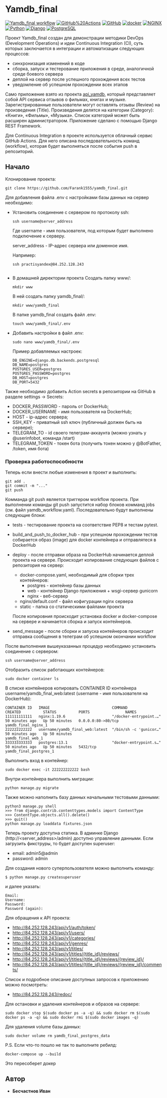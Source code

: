 # Yamdb_final


[![Yamdb_final workflow](https://github.com/Farank1555/yamdb_final/actions/workflows/yamdb_workflow.yml/badge.svg)](https://github.com/Farank1555/yamdb_final/actions/workflows/yamdb_workflow.yml)
[![GitHub%20Actions](https://img.shields.io/badge/-GitHub%20Actions-464646??style=flat-square&logo=GitHub%20actions)](https://github.com/features/actions)
[![GitHub](https://img.shields.io/badge/-GitHub-464646??style=flat-square&logo=GitHub)](https://github.com/)
[![docker](https://img.shields.io/badge/-Docker-464646??style=flat-square&logo=docker)](https://www.docker.com/)
[![NGINX](https://img.shields.io/badge/-NGINX-464646??style=flat-square&logo=NGINX)](https://nginx.org/ru/)
[![Python](https://img.shields.io/badge/-Python-464646??style=flat-square&logo=Python)](https://www.python.org/)
[![Django](https://img.shields.io/badge/-Django-464646??style=flat-square&logo=Django)](https://www.djangoproject.com/)
[![PostgreSQL](https://img.shields.io/badge/-PostgreSQL-464646??style=flat-square&logo=PostgreSQL)](https://www.postgresql.org/)

Проект Yamdb_final создан для демонстрации методики DevOps (Development Operations) и идеи Continuous Integration (CI),
суть которых заключается в интеграции и автоматизации следующих процессов:
* синхронизация изменений в коде
* сборка, запуск и тестерование приложения в среде, аналогичной среде боевого сервера
* деплой на сервер после успешного прохождения всех тестов
* уведомление об успешном прохождении всех этапов

Само приложение взято из проекта [api_yamdb](https://github.com/Farank1555/api_yamdb), который представляет собой API сервиса отзывов о фильмах, книгах и музыке.
Зарегистрированные пользователи могут оставлять отзывы (Review) на произведения (Title).
Произведения делятся на категории (Category): «Книги», «Фильмы», «Музыка». 
Список категорий может быть расширен администратором. Приложение сделано с помощью Django REST Framework.

Для Continuous Integration в проекте используется облачный сервис GitHub Actions.
Для него описана последовательность команд (workflow), которая будет выполняться после события push в репозиторий.

## Начало

Клонирование проекта:
```
git clone https://github.com/Farank1555/yamdb_final.git
```
Для добавления файла .env с настройками базы данных на сервер необходимо:

* Установить соединение с сервером по протоколу ssh:
    ```
    ssh username@server_address
    ```
    Где username - имя пользователя, под которым будет выполнено подключение к серверу.
    
    server_address - IP-адрес сервера или доменное имя.
    
    Например:
    ```
    ssh practisyandex@84.252.128.243
  

* В домашней директории проекта
    Создать папку www/:
    ```
    mkdir www
    ```
    В ней создать папку yamdb_final/:
    ```
    mkdir www/yamdb_final
    ```
    В папке yamdb_final создать файл .env:
    ```
    touch www/yamdb_final/.env
    ```

* Добавить настройки в файл .env:
    ```
    sudo nano www/yamdb_final/.env
    ```
    Пример добавляемых настроек:
    ```
    DB_ENGINE=django.db.backends.postgresql
    DB_NAME=postgres
    POSTGRES_USER=postgres
    POSTGRES_PASSWORD=postgres
    DB_HOST=postgres
    DB_PORT=5432
    ```

Также необходимо добавить Action secrets в репозитории на GitHub в разделе settings -> Secrets:
* DOCKER_PASSWORD - пароль от DockerHub;
* DOCKER_USERNAME - имя пользователя на DockerHub;
* HOST - ip-адрес сервера;
* SSH_KEY - приватный ssh ключ (публичный должен быть на сервере);
* TELEGRAM_TO - id своего телеграм-аккаунта (можно узнать у @userinfobot, команда /start)
* TELEGRAM_TOKEN - токен бота (получить токен можно у @BotFather, /token, имя бота)

### Проверка работоспособности

Теперь если внести любые изменения в проект и выполнить:
```
git add .
git commit -m "..."
git push
```
Комманда git push является триггером workflow проекта.
При выполнении команды git push запустится набор блоков комманд jobs (см. файл yamdb_workflow.yaml).
Последовательно будут выполнены следующие блоки:
* tests - тестирование проекта на соответствие PEP8 и тестам pytest.
* build_and_push_to_docker_hub - при успешном прохождении тестов собирается образ (image) для docker контейнера 
и отправлятеся в DockerHub
* deploy - после отправки образа на DockerHub начинается деплой проекта на сервере.
Происходит копирование следующих файлов с репозитория на сервер:
  - docker-compose.yaml, необходимый для сборки трех контейнеров:
    + postgres - контейнер базы данных
    + web - контейнер Django приложения + wsgi-сервер gunicorn
    + nginx - веб-сервер
  - nginx/default.conf - файл кофигурации nginx сервера
  - static - папка со статическими файлами проекта
  
  После копировния происходит установка docker и docker-compose на сервере
  и начинается сборка и запуск контейнеров.
* send_message - после сборки и запуска контейнеров происходит отправка сообщения в 
  телеграм об успешном окончании workflow

После выполнения вышеуказанных процедур необходимо установить соединение с сервером:
```
ssh username@server_address
```
Отобразить список работающих контейнеров:
```
sudo docker container ls
```
В списке контейнеров копировать CONTAINER ID контейнера username/yamdb_final_web:latest (username - имя пользователя на DockerHub):
```
CONTAINER ID   IMAGE                            COMMAND                  CREATED          STATUS          PORTS                NAMES
111111111111   nginx:1.19.6                     "/docker-entrypoint.…"   50 minutes ago   Up 50 minutes   0.0.0.0:80->80/tcp   yamdb_final_nginx_1
222222222222   username/yamdb_final_web:latest  "/bin/sh -c 'gunicor…"   50 minutes ago   Up 50 minutes                        yamdb_final_web_1
333333333333   postgres:13.1                    "docker-entrypoint.s…"   50 minutes ago   Up 50 minutes   5432/tcp             yamdb_final_postgres_1
```
Выполнить вход в контейнер:
```
sudo docker exec -it 222222222222 bash
```
Внутри контейнера выполнить миграции:
```
python manage.py migrate
```
Также можно наполнить базу данных начальными тестовыми данными:
```
python3 manage.py shell
>>> from django.contrib.contenttypes.models import ContentType
>>> ContentType.objects.all().delete()
>>> quit()
python manage.py loaddata fixtures.json
```
Теперь проекту доступна статика. В админке Django (http://<server_address>/admin)
доступно управление данными. Если загрузить фикструры, то будет доступен superuser:
* email: admin5@admin
* password: admin

Для создания нового суперпользователя можно выполнить команду:
```
$ python manage.py createsuperuser
```
и далее указать: 
```
Email:
Username:
Password:
Password (again):
```
Для обращения к API проекта:


* http://84.252.128.243/api/v1/auth/token/
* http://84.252.128.243/api/v1/users/
* http://84.252.128.243/api/v1/categories/
* http://84.252.128.243/api/v1/genres/
* http://84.252.128.243/api/v1/titles/
* http://84.252.128.243/api/v1/titles/{title_id}/reviews/
* http://84.252.128.243/api/v1/titles/{title_id}/reviews/{review_id}/
* http://84.252.128.243/api/v1/titles/{title_id}/reviews/{review_id}/comments/

Cписок и подробное описание доступных запросов к приложению можно посмотреть:
* http://84.252.128.243/redoc/

Для остановки и удаления контейнеров и образов на сервере:
```
sudo docker stop $(sudo docker ps -a -q) && sudo docker rm $(sudo docker ps -a -q) && sudo docker rmi $(sudo docker images -q)
```
Для удаления volume базы данных:
```
sudo docker volume rm yamdb_final_postgres_data
```

P.S. Если что-то пошло не так то выполните ребилд:
```
docker-compose up --build
```
Это пересоберет докер




## Автор

* **Бесчастнов Иван**


 